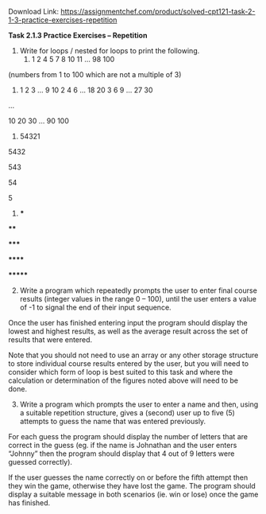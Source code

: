 Download Link: https://assignmentchef.com/product/solved-cpt121-task-2-1-3-practice-exercises-repetition
<br>



<strong>Task 2.1.3 Practice Exercises – Repetition </strong>

<ol>

 <li>Write for loops / nested for loops to print the following.

  <ol>

   <li>1 2 4 5 7 8 10 11 … 98 100</li>

  </ol></li>

</ol>

(numbers from 1 to 100 which are not a multiple of 3)

<ol>

 <li>1 2 3 … 9 10 2 4 6 … 18 20 3 6 9 … 27 30</li>

</ol>

…

10 20 30 … 90 100




<ol>

 <li>54321</li>

</ol>

5432

543

54

5




<ol>

 <li><strong>* </strong></li>

</ol>

<strong>** </strong>

<strong>*** </strong>

<strong>**** </strong>

<strong>***** </strong>

<ol start="2">

 <li>Write a program which repeatedly prompts the user to enter final course results (integer values in the range 0 – 100), until the user enters a value of -1 to signal the end of their input sequence.</li>

</ol>

Once the user has finished entering input the program should display the lowest and highest results, as well as the average result across the set of results that were entered.

Note that you should not need to use an array or any other storage structure to store individual course results entered by the user, but you will need to consider which form of loop is best suited to this task and where the calculation or determination of the figures noted above will need to be done.

<ol start="3">

 <li>Write a program which prompts the user to enter a name and then, using a suitable repetition structure, gives a (second) user up to five (5) attempts to guess the name that was entered previously.</li>

</ol>

For each guess the program should display the number of letters that are correct in the guess (eg. if the name is Johnathan and the user enters “Johnny” then the program should display that 4 out of 9 letters were guessed correctly).

If the user guesses the name correctly on or before the fifth attempt then they win the game, otherwise they have lost the game.  The program should display a suitable message in both scenarios (ie. win or lose) once the game has finished.


